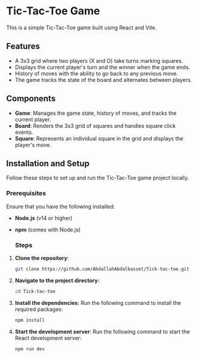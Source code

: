 # Tic-Tac-Toe Game

This is a simple Tic-Tac-Toe game built using React and Vite.

## Features

- A 3x3 grid where two players (X and O) take turns marking squares.
- Displays the current player's turn and the winner when the game ends.
- History of moves with the ability to go back to any previous move.
- The game tracks the state of the board and alternates between players.

## Components

- **Game**: Manages the game state, history of moves, and tracks the current player.
- **Board**: Renders the 3x3 grid of squares and handles square click events.
- **Square**: Represents an individual square in the grid and displays the player's move.

## Installation and Setup

Follow these steps to set up and run the Tic-Tac-Toe game project locally.

### Prerequisites

Ensure that you have the following installed:

- **Node.js** (v14 or higher)
- **npm** (comes with Node.js)

  ### Steps
  
1. **Clone the repository**:
   ```bash
   git clone https://github.com/AbdallahAbdalbasset/Tick-tac-toe.git

2. **Navigate to the project directory**:
   ```bash
   cd Tick-tac-toe

3. **Install the dependencies**: Run the following command to install the required packages:
   ```bash
   npm install

4. **Start the development server**: Run the following command to start the React development server:
   ```bash
   npm run dev


